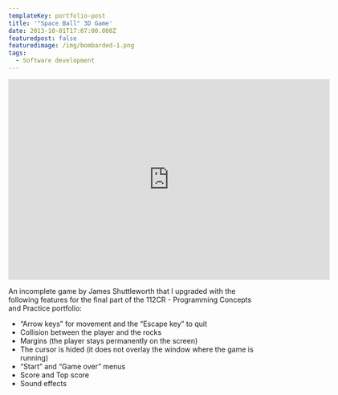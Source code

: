 ```yaml
---
templateKey: portfolio-post
title: '"Space Ball" 3D Game'
date: 2013-10-01T17:07:00.000Z
featuredpost: false
featuredimage: /img/bombarded-1.png
tags:
  - Software development
---
```

<iframe width="640" height="400" src="https://player.vimeo.com/video/42563928" frameborder="0" allow="autoplay; fullscreen" allowfullscreen="allowfullscreen"></iframe>

An incomplete game by James Shuttleworth that I upgraded with the following features for the final part of the 112CR - Programming Concepts and Practice portfolio:

<ul>
 	<li>“Arrow keys” for movement and the “Escape key” to quit</li>
 	<li>Collision between the player and the rocks</li>
 	<li>Margins (the player stays permanently on the screen)</li>
 	<li>The cursor is hided (it does not overlay the window where the game is running)</li>
 	<li>“Start” and “Game over” menus</li>
 	<li>Score and Top score</li>
 	<li>Sound effects</li>
</ul>